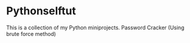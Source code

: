 # Pythonselftut
This is a collection of my Python miniprojects.
Password Cracker (Using brute force method)
